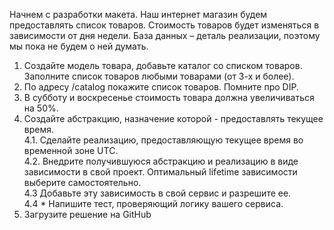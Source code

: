 Начнем с разработки макета. Наш интернет магазин будем предоставлять список товаров. Стоимость товаров будет изменяться в зависимости от дня недели.
База данных – деталь реализации, поэтому мы пока не будем о ней думать.
1. Создайте модель товара, добавьте каталог со списком товаров. Заполните список товаров любыми товарами (от 3-х и более).
2. По адресу /catalog покажите список товаров. Помните про DIP.
3. В субботу и воскресенье стоимость товара должна увеличиваться на 50%.
4. Создайте абстракцию, назначение которой - предоставлять текущее время. \
4.1. Сделайте реализацию, предоставляющую текущее время во временной зоне UTC. \
4.2. Внедрите получившуюся абстракцию и реализацию в виде зависимости в свой проект. Оптимальный lifetime зависимости выберите самостоятельно. \
4.3 Добавьте эту зависимость в свой сервис и разрешите ее. \
4.4 * Напишите тест, проверяющий логику вашего сервиса.
5. Загрузите решение на GitHub
